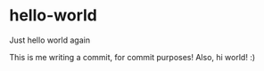 # hello-world
Just hello world again



This is me writing a commit, for commit purposes!
Also, hi world!
:)
